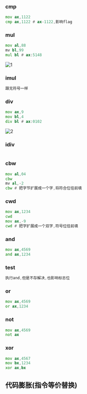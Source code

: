 ### cmp

```asm
mov ax,1122
cmp ax,1122 # ax-1122,影响flag
```

### mul

```asm
mov al,88
mv bl,99
mul bl # ax:5148
```

![1](https://alist.hmbb313.top/d/Baidunetdisk/Images/Cracker/41/4110Asm16/5/1.png)

### imul

```asm
跟无符号一样
```

### div

```asm
mov ax,9
mov bl,4
div bl # ax:0102
```

![2](https://alist.hmbb313.top/d/Baidunetdisk/Images/Cracker/41/4110Asm16/5/2.png)

### idiv

```asm

```

### cbw

```asm
mov al,04
cbw
mv al,-2
cbw # 把字节扩展成一个字,将符合位往前填
```

### cwd

```asm
mov ax,1234
cwd
mov ax,-9
cwd # 把字扩展成一个双字,符号位往前填
```

### and

```asm
mov ax,4569
and ax,1234
```

### test

```asm
执行and,但是不存解决,也影响标志位
```

### or

```asm
mov ax,4569
or ax,1234
```

### not

```asm
mov ax,4569
not ax
```

### xor

```asm
mov ax,4567
mov bx,1234
xor ax,bx
```

## 代码膨胀(指令等价替换)
